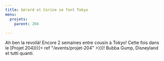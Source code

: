 ```yaml
---
title: Gérard et Corine se font Tokyo
menu:
  projets:
    parent: 204
    
---
```

Ah ben la revoilà! 
Encore 2 semaines entre cousin à Tokyo! Cette fois dans le [Projet 204]({{< ref "/events/projet-204" >}})!
Bubba Gump, Disneyland et tutti quanti.
